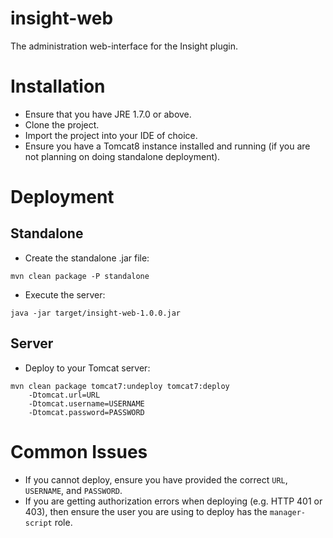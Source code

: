 insight-web
===========

The administration web-interface for the Insight plugin.

# Installation

* Ensure that you have JRE 1.7.0 or above.
* Clone the project.
* Import the project into your IDE of choice.
* Ensure you have a Tomcat8 instance installed and running (if you are not planning on doing standalone deployment).

# Deployment

## Standalone

* Create the standalone .jar file:

```
mvn clean package -P standalone
```

* Execute the server:

```
java -jar target/insight-web-1.0.0.jar
```

## Server

* Deploy to your Tomcat server:

```
mvn clean package tomcat7:undeploy tomcat7:deploy
    -Dtomcat.url=URL
    -Dtomcat.username=USERNAME
    -Dtomcat.password=PASSWORD
```

# Common Issues

* If you cannot deploy, ensure you have provided the correct `URL`, `USERNAME`, and `PASSWORD`.
* If you are getting authorization errors when deploying (e.g. HTTP 401 or 403), then ensure the user you are using to deploy has the `manager-script` role.

